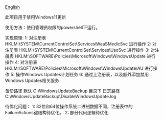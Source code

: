 [English](README.en.md)

此项目用于禁用Windows11更新

使用方法：使用管理员权限的powershell下运行。

实现原理:
1: 对注册表 HKLM:\SYSTEM\CurrentControlSet\Services\WaaSMedicSvc 进行操作
2: 对注册表 HKLM:\SYSTEM\CurrentControlSet\Services\UsoSvc 进行操作
3: 对注册表 HKLM:\SOFTWARE\Policies\Microsoft\Windows\WindowsUpdate 进行操作
4: 对注册表 HKLM:\SOFTWARE\Policies\Microsoft\Windows\WindowsUpdate\AU 进行操作
5: 操作Windows Updates计划任务
6: 通过上注册表，以及额外添加禁用Windows Updates相关服务

备份路径
默认 C:\WindowsUpdateBackup 目录下
日志路径
C:\WindowsUpdateBackup\DisableWindowsUpdate.log

待优化问题： 
1:  32位和64位操作系统二进制数据不同，注册表中的FailureActions键结构待优化。
2:  部分代码逻辑待优化
